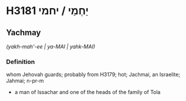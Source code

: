 # H3181 יַחְמַי / יחמי

## Yachmay

_(yakh-mah'-ee | ya-MAI | yahk-MAI)_

### Definition

whom Jehovah guards; probably from H3179; hot; Jachmai, an Israelite; Jahmai; n-pr-m

- a man of Issachar and one of the heads of the family of Tola
